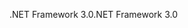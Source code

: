 <span data-ttu-id="6254f-101">.NET Framework 3.0</span><span class="sxs-lookup"><span data-stu-id="6254f-101">.NET Framework 3.0</span></span>